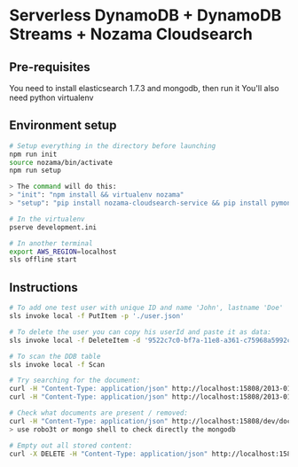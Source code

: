 # Serverless DynamoDB + DynamoDB Streams + Nozama Cloudsearch

## Pre-requisites
You need to install elasticsearch 1.7.3 and mongodb, then run it
You'll also need python virtualenv

## Environment setup

```bash
# Setup everything in the directory before launching
npm run init
source nozama/bin/activate
npm run setup

> The command will do this:
> "init": "npm install && virtualenv nozama"
> "setup": "pip install nozama-cloudsearch-service && pip install pymongo==2.7.2"

# In the virtualenv
pserve development.ini

# In another terminal
export AWS_REGION=localhost
sls offline start
```

##  Instructions

```bash
# To add one test user with unique ID and name 'John', lastname 'Doe'
sls invoke local -f PutItem -p './user.json'

# To delete the user you can copy his userId and paste it as data:
sls invoke local -f DeleteItem -d '9522c7c0-bf7a-11e8-a361-c75968a5992c'

# To scan the DDB table
sls invoke local -f Scan

# Try searching for the document:
curl -H "Content-Type: application/json" http://localhost:15808/2013-01-01/search?q=john
curl -H "Content-Type: application/json" http://localhost:15808/2013-01-01/search?q=somethingnotpresent

# Check what documents are present / removed:
curl -H "Content-Type: application/json" http://localhost:15808/dev/documents
> use robo3t or mongo shell to check directly the mongodb

# Empty out all stored content:
curl -X DELETE -H "Content-Type: application/json" http://localhost:15808/dev/documents
```